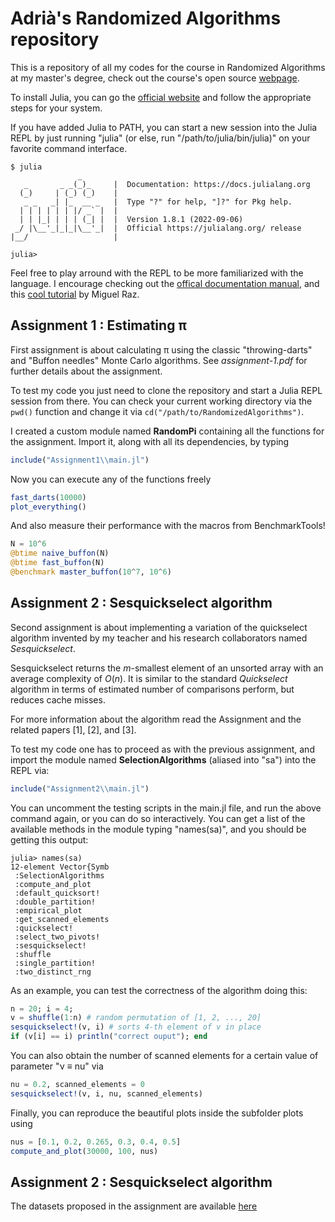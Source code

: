 # Adrià's Randomized Algorithms repository

This is a repository of all my codes for the course in Randomized Algorithms at my master's degree, check out the course's open source [webpage](https://www.cs.upc.edu/~conrado/docencia/ra-miri.html).

To install Julia, you can go the [official website](https://julialang.org/downloads/) and follow the appropriate steps for your system. 

If you have added Julia to PATH, you can start a new session into the Julia REPL by just running "julia" (or else, run "/path/to/julia/bin/julia)" on your favorite command interface.
```
$ julia
               _
   _       _ _(_)_     |  Documentation: https://docs.julialang.org
  (_)     | (_) (_)    |
   _ _   _| |_  __ _   |  Type "?" for help, "]?" for Pkg help.
  | | | | | | |/ _` |  |
  | | |_| | | | (_| |  |  Version 1.8.1 (2022-09-06)
 _/ |\__'_|_|_|\__'_|  |  Official https://julialang.org/ release
|__/                   |

julia>
```
Feel free to play arround with the REPL to be more familiarized with the language. I encourage checking out the [offical documentation manual](https://docs.julialang.org/en/v1/manual/getting-started/), and this [cool tutorial](https://youtu.be/EkgCENBFrAY?si=DTJ3SP1Shm0wYKTk) by Miguel Raz.

## Assignment 1 : Estimating π
First assignment is about calculating π using the classic "throwing-darts" and "Buffon needles" Monte Carlo algorithms. See *assignment-1.pdf* for further details about the assignment.

To test my code you just need to clone the repository and start a Julia REPL session from there. You can check your current working directory via the ```pwd()``` function and change it via ```cd("/path/to/RandomizedAlgorithms")```. 

I created a custom module named **RandomPi** containing all the functions for the assignment. Import it, along with all its dependencies, by typing
```julia
include("Assignment1\\main.jl")
```
Now you can execute any of the functions freely
```julia
fast_darts(10000)
plot_everything()
```
And also measure their performance with the macros from BenchmarkTools!

```julia
N = 10^6
@btime naive_buffon(N)
@btime fast_buffon(N)
@benchmark master_buffon(10^7, 10^6)
```

## Assignment 2 : Sesquickselect algorithm
Second assignment is about implementing a variation of the quickselect algorithm invented by my teacher and his research collaborators named _Sesquickselect_.

Sesquickselect returns the $m$-smallest element of an unsorted array with an average complexity of $O(n)$. It is similar to the standard _Quickselect_ algorithm in terms of estimated number of comparisons perform, but reduces cache misses.

For more information about the algorithm read the Assignment and the related papers [1], [2], and [3].

To test my code one has to proceed as with the previous assignment, and import the module named **SelectionAlgorithms** (aliased into "sa") into the REPL via:

```julia
include("Assignment2\\main.jl")
```
You can uncomment the testing scripts in the main.jl file, and run the above command again, or you can do so interactively. You can get a list of the available methods in the module typing "names(sa)", and you should be getting this output:
```	
julia> names(sa)      
12-element Vector{Symb
 :SelectionAlgorithms 
 :compute_and_plot    
 :default_quicksort!  
 :double_partition!   
 :empirical_plot      
 :get_scanned_elements
 :quickselect!        
 :select_two_pivots!  
 :sesquickselect!     
 :shuffle             
 :single_partition!   
 :two_distinct_rng  
```

As an example, you can test the correctness of the algorithm doing this:
```julia
n = 20; i = 4;
v = shuffle(1:n) # random permutation of [1, 2, ..., 20]
sesquickselect!(v, i) # sorts 4-th element of v in place
if (v[i] == i) println("correct ouput"); end
```
You can also obtain the number of scanned elements for a certain value of parameter "ν ≡ nu" via
```julia
nu = 0.2, scanned_elements = 0 
sesquickselect!(v, i, nu, scanned_elements)
```
Finally, you can reproduce the beautiful plots inside the subfolder plots using
```julia
nus = [0.1, 0.2, 0.265, 0.3, 0.4, 0.5]
compute_and_plot(30000, 100, nus)
```

## Assignment 2 : Sesquickselect algorithm
The datasets proposed in the assignment are available [here](https://mydisk.cs.upc.edu/s/fDZanwDA8So8My8)
